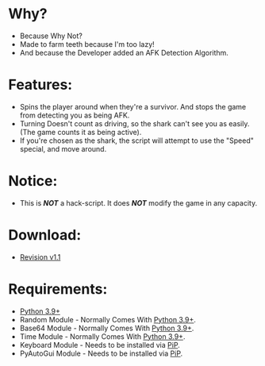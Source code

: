 # Why?
- Because Why Not?
- Made to farm teeth because I'm too lazy!
- And because the Developer added an AFK Detection Algorithm.

# Features:
- Spins the player around when they're a survivor. And stops the game from detecting you as being AFK.
- Turning Doesn't count as driving, so the shark can't see you as easily. (The game counts it as being active).
- If you're chosen as the shark, the script will attempt to use the "Speed" special, and move around.

# Notice:
- This is ***NOT*** a hack-script. It does ***NOT*** modify the game in any capacity.

# Download:
- [Revision v1.1](https://github.com/Cracko298/Sharkbite-2-Farmer/releases/download/v1.1-alpha-1/Farm-Tool.zip)

# Requirements:
- [Python 3.9+](https://www.python.org/downloads/)
- Random Module - Normally Comes With [Python 3.9+](https://www.python.org/downloads/).
- Base64 Module - Normally Comes With [Python 3.9+](https://www.python.org/downloads/).
- Time Module - Normally Comes With [Python 3.9+](https://www.python.org/downloads/).
- Keyboard Module - Needs to be installed via [PiP](https://realpython.com/what-is-pip/#:~:text=Using%20Python%27s%20pip%20to%20Manage%20Your%20Projects%27%20Dependencies,Python%20is%20considered%20a%20batteries%20included%20language.%20).
- PyAutoGui Module - Needs to be installed via [PiP](https://realpython.com/what-is-pip/#:~:text=Using%20Python%27s%20pip%20to%20Manage%20Your%20Projects%27%20Dependencies,Python%20is%20considered%20a%20batteries%20included%20language.%20).
